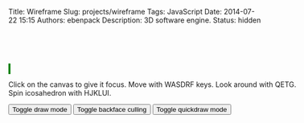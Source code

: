 Title: Wireframe
Slug: projects/wireframe
Tags: JavaScript
Date: 2014-07-22 15:15
Authors: ebenpack
Description: 3D software engine.
Status: hidden


<div class="main" style="position:relative; width: 600px; margin: 80px auto">
    <canvas tabindex="1" id="wireframe" style="background-color:black; position:relative; border: 2px solid green;" width="600" height="400"></canvas>
    <p>Click on the canvas to give it focus. Move with WASDRF keys. Look around with QETG. Spin icosahedron with HJKLUI.</p>
    <div id="controls">
        <button id="toggledraw">Toggle draw mode</button>
        <button id="togglebfcull">Toggle backface culling</button>
        <button id="toggleqdraw">Toggle quickdraw mode</button>
    </div>
</div>

<script src="{filename}/js/wireframe.js"></script>
<script src="{filename}/js/wireframe.demo.js"></script>
